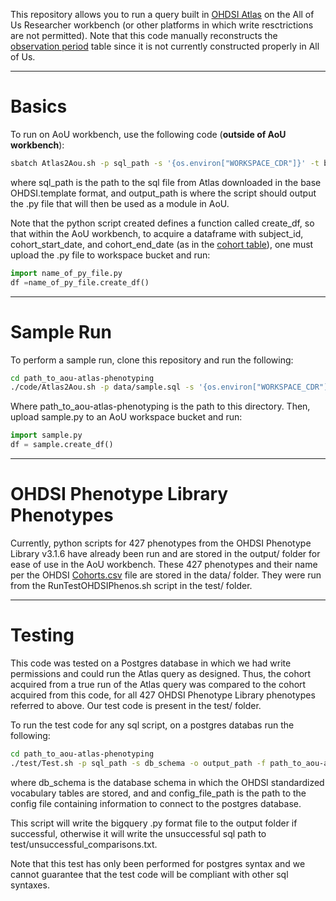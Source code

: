 This repository allows you to run a query built in [OHDSI Atlas](https://atlas-demo.ohdsi.org/) on the All of Us Researcher workbench (or other platforms in which write resctrictions are not permitted). Note that this code manually reconstructs the [observation period](https://www.ohdsi.org/web/wiki/doku.php?id=documentation:cdm:observation_period) table since it is not currently constructed properly in All of Us.

---

# Basics

To run on AoU workbench, use the following code (**outside of AoU workbench**):

```bash
sbatch Atlas2Aou.sh -p sql_path -s '{os.environ["WORKSPACE_CDR"]}' -t bigquery -o output_path
```

where sql_path is the path to the sql file from Atlas downloaded in the base OHDSI.template format, and output_path is where the script should output the .py file that will then be used as a module in AoU.

Note that the python script created defines a function called create_df, so that within the AoU workbench, to acquire a dataframe with subject_id, cohort_start_date, and cohort_end_date (as in the [cohort table](https://www.ohdsi.org/web/wiki/doku.php?id=documentation:cdm:cohort)), one must upload the .py file to workspace bucket and run:

```python
import name_of_py_file.py
df =name_of_py_file.create_df()
```

---

# Sample Run

To perform a sample run, clone this repository and run the following:

```bash
cd path_to_aou-atlas-phenotyping
./code/Atlas2Aou.sh -p data/sample.sql -s '{os.environ["WORKSPACE_CDR"]}' -t bigquery -o output/sample.py -f path_to_aou-atlas-phenotyping

```

Where path_to_aou-atlas-phenotyping is the path to this directory. Then, upload sample.py to an AoU workspace bucket and run:

```python
import sample.py
df = sample.create_df()
```

---

# OHDSI Phenotype Library Phenotypes

Currently, python scripts for 427 phenotypes from the OHDSI Phenotype Library v3.1.6 have already been run and are stored in the output/ folder for ease of use in the AoU workbench. These 427 phenotypes and their name per the OHDSI [Cohorts.csv](https://github.com/OHDSI/PhenotypeLibrary/blob/ac17b7af55b01ec91eb2ac1ca1ea30473f8ba621/inst/Cohorts.csv) file are stored in the data/ folder. They were run from the RunTestOHDSIPhenos.sh script in the test/ folder.

---

# Testing

This code was tested on a Postgres database in which we had write permissions and could run the Atlas query as designed.  Thus, the cohort acquired from a true run of the Atlas query was compared to the cohort acquired from this code, for all 427 OHDSI Phenotype Library phenotypes referred to above. Our test code is present in the test/ folder.

To run the test code for any sql script, on a postgres databas run the following:

```bash
cd path_to_aou-atlas-phenotyping
./test/Test.sh -p sql_path -s db_schema -o output_path -f path_to_aou-atlas-phenotyping -c config_file_path
```

where db_schema is the database schema in which the OHDSI standardized vocabulary tables are stored, and and config_file_path is the path to the config file containing information to connect to the postgres database.

This script will write the bigquery .py format file to the output folder if successful, otherwise it will write the unsuccessful sql path to test/unsuccessful_comparisons.txt.

Note that this test has only been performed for postgres syntax and we cannot guarantee that the test code will be compliant with other sql syntaxes.
